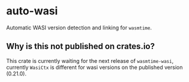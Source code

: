 # auto-wasi
Automatic WASI version detection and linking for `wasmtime`.

## Why is this not published on crates.io?
This crate is currently waiting for the next release of `wasmtime-wasi`, currently `WasiCtx` is different for wasi versions
on the published version (0.21.0).
